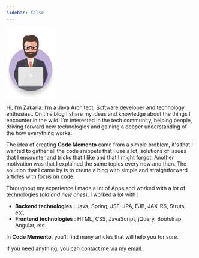 ```yaml
---
sidebar: false
---
```


![Avatar](./img/avatar.png)

Hi, I’m Zakaria. I’m a Java Architect, Software developer and technology enthusiast. On this blog I share my ideas and knowledge about the things I encounter in the wild. I’m interested in the tech community, helping people, driving forward new technologies and gaining a deeper understanding of the how everything works. 

The idea of creating **Code Memento** came from a simple problem, it's that I wanted to gather all the code snippets that I use a lot, solutions of issues that I encounter and tricks that I like and that I might forgot. Another motivation was that I explained the same topics every now and then. The solution that I came by is to create a blog with simple and straightforward articles with focus on code.

Throughout my experience I made a lot of Apps and worked with a lot of technologies (*old and new ones*), I worked a lot with :

* **Backend technologies** : Java, Spring, JSF, JPA, EJB, JAX-RS, Struts, etc.
* **Frontend technologies** : HTML, CSS, JavaScript, jQuery, Bootstrap, Angular, etc.

In **Code Memento**, you'll find many articles that will help you for sure.

If you need anything, you can contact me via my [email](mailto:drissi.zakaria@gmail.com).

